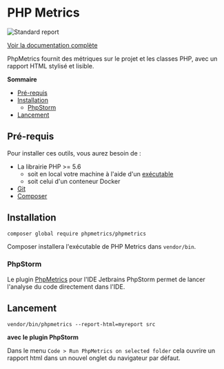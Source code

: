 # PHP Metrics

![Standard report](https://github.com/phpmetrics/PhpMetrics/raw/master/doc/overview.png)

[Voir la documentation complète](https://github.com/phpmetrics/PhpMetrics)

PhpMetrics fournit des métriques sur le projet et les classes PHP, avec un rapport HTML stylisé et lisible.

**Sommaire**

- [Pré-requis](#pre-requis)
- [Installation](#installation)
    - [PhpStorm](#phpstorm)
- [Lancement](#lancement)

## Pré-requis

Pour installer ces outils, vous aurez besoin de :
- La librairie PHP >= 5.6
    - soit en local votre machine à l'aide d'un [exécutable](https://www.php.net/downloads.php)
    - soit celui d'un conteneur Docker
- [Git](https://git-scm.com/)
- [Composer](https://getcomposer.org/)

## Installation

``` shell
composer global require phpmetrics/phpmetrics
```

Composer installera l'exécutable de PHP Metrics dans `vendor/bin`.

### PhpStorm

Le plugin [PhpMetrics](https://plugins.jetbrains.com/plugin/7500-phpmetrics) pour l'IDE Jetbrains PhpStorm permet de lancer l'analyse du code directement dans l'IDE.

## Lancement

``` shell
vendor/bin/phpmetrics --report-html=myreport src
```

**avec le plugin PhpStorm**

Dans le menu `Code > Run PhpMetrics on selected folder` cela ouvrire un rapport html dans un nouvel onglet du navigateur par défaut.